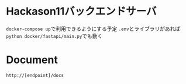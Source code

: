 # Hackason11バックエンドサーバ

`docker-compose up`で利用できるようにする予定
`.env`とライブラリがあれば`python docker/fastapi/main.py`でも動く

# Document
`http://[endpoint]/docs`